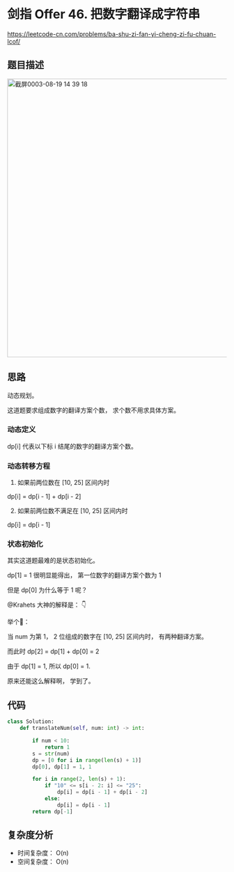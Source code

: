 剑指 Offer 46. 把数字翻译成字符串
====
https://leetcode-cn.com/problems/ba-shu-zi-fan-yi-cheng-zi-fu-chuan-lcof/

## 题目描述
<img width="640" alt="截屏0003-08-19 14 39 18" src="https://user-images.githubusercontent.com/10908630/130013976-cf6a79a0-e694-4a66-9e79-fa6b77f83bf3.png">


## 思路
动态规划。

这道题要求组成数字的翻译方案个数， 求个数不用求具体方案。


### 动态定义

dp[i] 代表以下标 i 结尾的数字的翻译方案个数。

### 动态转移方程

1. 如果前两位数在 [10, 25] 区间内时

dp[i] = dp[i - 1] + dp[i - 2]

2. 如果前两位数不满足在 [10, 25] 区间内时

dp[i] = dp[i - 1]

### 状态初始化

其实这道题最难的是状态初始化。

dp[1] = 1 很明显能得出， 第一位数字的翻译方案个数为 1

但是 dp[0] 为什么等于 1 呢？

@Krahets 大神的解释是： 👇

举个🌰：

当 num 为第 1， 2 位组成的数字在 [10, 25] 区间内时， 有两种翻译方案。

而此时 dp[2] = dp[1] + dp[0] = 2

由于 dp[1] = 1, 所以 dp[0] = 1.

原来还能这么解释啊， 学到了。

## 代码
```python
class Solution:
    def translateNum(self, num: int) -> int:

        if num < 10:
            return 1
        s = str(num)
        dp = [0 for i in range(len(s) + 1)]
        dp[0], dp[1] = 1, 1

        for i in range(2, len(s) + 1):
            if "10" <= s[i - 2: i] <= "25":
                dp[i] = dp[i - 1] + dp[i - 2]
            else:
                dp[i] = dp[i - 1]
        return dp[-1]
```

## 复杂度分析
- 时间复杂度： O(n)
- 空间复杂度： O(n)
